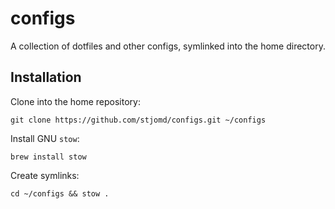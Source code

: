 # configs

A collection of dotfiles and other configs, symlinked into the home directory.

## Installation

Clone into the home repository:

```
git clone https://github.com/stjomd/configs.git ~/configs
```

Install GNU `stow`:

```
brew install stow
```

Create symlinks:

```
cd ~/configs && stow .
```
